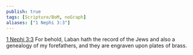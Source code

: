 ```yaml
---
publish: true
tags: [Scripture/BoM, noGraph]
aliases: ["1 Nephi 3:3"]
---
```

[1 Nephi 3:3](https://churchofjesuschrist.org/study/scriptures/bofm/1-ne/3?lang=eng&id=p3#p3) For behold, Laban hath the record of the Jews and also a genealogy of my forefathers, and they are engraven upon plates of brass.
